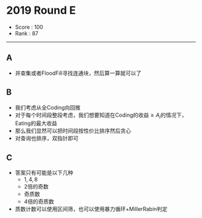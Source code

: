 # 2019 Round E

-   Score : 100
-   Rank : 87

---

## A

- 并查集或者FloodFill寻找连通块，然后算一算就可以了

## B

- 我们考虑从全Coding向回推
- 对于每个时间段整段考虑，我们想要知道在Coding的收益$\geq A_i$的情况下，Eating的最大收益
- 那么我们显然可以把时间段按性价比排序然后贪心
- 对查询也排序，双指针即可

## C

- 答案只有可能是以下几种
  - $1, 4, 8$
  - $2$倍的奇数
  - 奇质数
  - $4$倍的奇质数
- 质数计数可以使用区间筛，也可以使用暴力循环+MillerRabin判定
